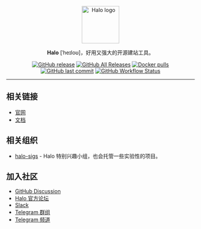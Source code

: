 <p align="center">
    <a href="https://halo.run" target="_blank" rel="noopener noreferrer">
        <img width="100" src="https://halo.run/logo" alt="Halo logo" />
    </a>
</p>

<p align="center"><b>Halo</b> [ˈheɪloʊ]，好用又强大的开源建站工具。</p>

<p align="center">
<a href="https://github.com/halo-dev/halo/releases"><img alt="GitHub release" src="https://img.shields.io/github/release/halo-dev/halo.svg?style=flat-square&include_prereleases" /></a>
<a href="https://github.com/halo-dev/halo/releases"><img alt="GitHub All Releases" src="https://img.shields.io/github/downloads/halo-dev/halo/total.svg?style=flat-square" /></a>
<a href="https://hub.docker.com/r/halohub/halo"><img alt="Docker pulls" src="https://img.shields.io/docker/pulls/halohub/halo?style=flat-square" /></a>
<a href="https://github.com/halo-dev/halo/commits"><img alt="GitHub last commit" src="https://img.shields.io/github/last-commit/halo-dev/halo.svg?style=flat-square" /></a>
<a href="https://github.com/halo-dev/halo/actions"><img alt="GitHub Workflow Status" src="https://img.shields.io/github/workflow/status/halo-dev/halo/Halo%20CI?style=flat-square" /></a>
</p>

------------------------------

## 相关链接

- [官网](https://halo.run)
- [文档](https://docs.halo.run)

## 相关组织

- [halo-sigs](https://github.com/halo-sigs) - Halo 特别兴趣小组，也会托管一些实验性的项目。

## 加入社区

- [GitHub Discussion](https://github.com/halo-dev/halo/discussions)
- [Halo 官方论坛](https://bbs.halo.run/)
- [Slack](https://join.slack.com/t/halodev/shared_invite/zt-1j5i6vs8w-~oGKFM6R_~cpEO1irk3VVA)
- [Telegram 群组](https://t.me/HaloBlog)
- [Telegram 频道](https://t.me/halo_dev)
